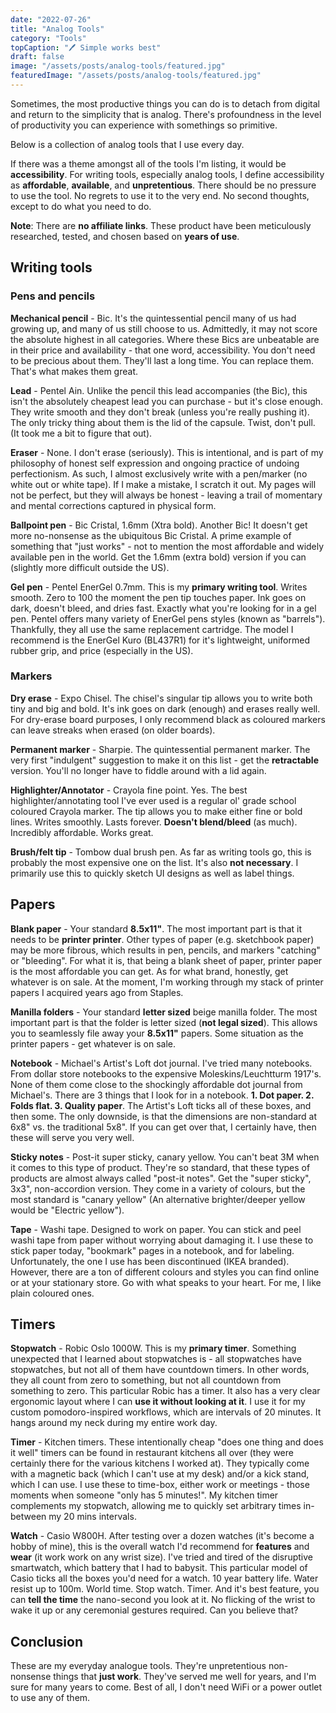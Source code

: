 ```yaml
---
date: "2022-07-26"
title: "Analog Tools"
category: "Tools"
topCaption: "🖊 Simple works best"
draft: false
image: "/assets/posts/analog-tools/featured.jpg"
featuredImage: "/assets/posts/analog-tools/featured.jpg"
---
```


Sometimes, the most productive things you can do is to detach from digital and return to the simplicity that is analog. There's profoundness in the level of productivity you can experience with somethings so primitive.

<!-- more -->

Below is a collection of analog tools that I use every day.

If there was a theme amongst all of the tools I'm listing, it would be **accessibility**. For writing tools, especially analog tools, I define accessibility as **affordable**, **available**, and **unpretentious**. There should be no pressure to use the tool. No regrets to use it to the very end. No second thoughts, except to do what you need to do.

**Note**: There are **no affiliate links**. These product have been meticulously researched, tested, and chosen based on **years of use**.

## Writing tools

### Pens and pencils

**Mechanical pencil** - Bic. It's the quintessential pencil many of us had growing up, and many of us still choose to us. Admittedly, it may not score the absolute highest in all categories. Where these Bics are unbeatable are in their price and availability - that one word, accessibility. You don't need to be precious about them. They'll last a long time. You can replace them. That's what makes them great.

**Lead** - Pentel Ain. Unlike the pencil this lead accompanies (the Bic), this isn't the absolutely cheapest lead you can purchase - but it's close enough. They write smooth and they don't break (unless you're really pushing it). The only tricky thing about them is the lid of the capsule. Twist, don't pull. (It took me a bit to figure that out).

**Eraser** - None. I don't erase (seriously). This is intentional, and is part of my philosophy of honest self expression and ongoing practice of undoing perfectionism. As such, I almost exclusively write with a pen/marker (no white out or white tape). If I make a mistake, I scratch it out. My pages will not be perfect, but they will always be honest - leaving a trail of momentary and mental corrections captured in physical form.

**Ballpoint pen** - Bic Cristal, 1.6mm (Xtra bold). Another Bic! It doesn't get more no-nonsense as the ubiquitous Bic Cristal. A prime example of something that "just works" - not to mention the most affordable and widely available pen in the world. Get the 1.6mm (extra bold) version if you can (slightly more difficult outside the US).

**Gel pen** - Pentel EnerGel 0.7mm. This is my **primary writing tool**. Writes smooth. Zero to 100 the moment the pen tip touches paper. Ink goes on dark, doesn't bleed, and dries fast. Exactly what you're looking for in a gel pen. Pentel offers many variety of EnerGel pens styles (known as "barrels"). Thankfully, they all use the same replacement cartridge. The model I recommend is the EnerGel Kuro (BL437R1) for it's lightweight, uniformed rubber grip, and price (especially in the US).

### Markers

**Dry erase** - Expo Chisel. The chisel's singular tip allows you to write both tiny and big and bold. It's ink goes on dark (enough) and erases really well. For dry-erase board purposes, I only recommend black as coloured markers can leave streaks when erased (on older boards).

**Permanent marker** - Sharpie. The quintessential permanent marker. The very first "indulgent" suggestion to make it on this list - get the **retractable** version. You'll no longer have to fiddle around with a lid again.

**Highlighter/Annotator** - Crayola fine point. Yes. The best highlighter/annotating tool I've ever used is a regular ol' grade school coloured Crayola marker. The tip allows you to make either fine or bold lines. Writes smoothly. Lasts forever. **Doesn't blend/bleed** (as much). Incredibly affordable. Works great.

**Brush/felt tip** - Tombow dual brush pen. As far as writing tools go, this is probably the most expensive one on the list. It's also **not necessary**. I primarily use this to quickly sketch UI designs as well as label things.

## Papers

**Blank paper** - Your standard **8.5x11"**. The most important part is that it needs to be **printer printer**. Other types of paper (e.g. sketchbook paper) may be more fibrous, which results in pen, pencils, and markers "catching" or "bleeding". For what it is, that being a blank sheet of paper, printer paper is the most affordable you can get. As for what brand, honestly, get whatever is on sale. At the moment, I'm working through my stack of printer papers I acquired years ago from Staples.

**Manilla folders** - Your standard **letter sized** beige manilla folder. The most important part is that the folder is letter sized (**not legal sized**). This allows you to seamlessly file away your **8.5x11"** papers. Some situation as the printer papers - get whatever is on sale.

**Notebook** - Michael's Artist's Loft dot journal. I've tried many notebooks. From dollar store notebooks to the expensive Moleskins/Leuchtturm 1917's. None of them come close to the shockingly affordable dot journal from Michael's. There are 3 things that I look for in a notebook. **1. Dot paper. 2. Folds flat. 3. Quality paper**. The Artist's Loft ticks all of these boxes, and then some. The only downside, is that the dimensions are non-standard at 6x8" vs. the traditional 5x8". If you can get over that, I certainly have, then these will serve you very well.

**Sticky notes** - Post-it super sticky, canary yellow. You can't beat 3M when it comes to this type of product. They're so standard, that these types of products are almost always called "post-it notes". Get the "super sticky", 3x3", non-accordion version. They come in a variety of colours, but the most standard is "canary yellow" (An alternative brighter/deeper yellow would be "Electric yellow").

**Tape** - Washi tape. Designed to work on paper. You can stick and peel washi tape from paper without worrying about damaging it. I use these to stick paper today, "bookmark" pages in a notebook, and for labeling. Unfortunately, the one I use has been discontinued (IKEA branded). However, there are a ton of different colours and styles you can find online or at your stationary store. Go with what speaks to your heart. For me, I like plain coloured ones.

## Timers

**Stopwatch** - Robic Oslo 1000W. This is my **primary timer**. Something unexpected that I learned about stopwatches is - all stopwatches have stopwatches, but not all of them have countdown timers. In other words, they all count from zero to something, but not all countdown from something to zero. This particular Robic has a timer. It also has a very clear ergonomic layout where I can **use it without looking at it**. I use it for my custom pomodoro-inspired workflows, which are intervals of 20 minutes. It hangs around my neck during my entire work day.

**Timer** - Kitchen timers. These intentionally cheap "does one thing and does it well" timers can be found in restaurant kitchens all over (they were certainly there for the various kitchens I worked at). They typically come with a magnetic back (which I can't use at my desk) and/or a kick stand, which I can use. I use these to time-box, either work or meetings - those moments when someone "only has 5 minutes!". My kitchen timer complements my stopwatch, allowing me to quickly set arbitrary times in-between my 20 mins intervals.

**Watch** - Casio W800H. After testing over a dozen watches (it's become a hobby of mine), this is the overall watch I'd recommend for **features** and **wear** (it work work on any wrist size). I've tried and tired of the disruptive smartwatch, which battery that I had to babysit. This particular model of Casio ticks all the boxes you'd need for a watch. 10 year battery life. Water resist up to 100m. World time. Stop watch. Timer. And it's best feature, you can **tell the time** the nano-second you look at it. No flicking of the wrist to wake it up or any ceremonial gestures required. Can you believe that?

## Conclusion

These are my everyday analogue tools. They're unpretentious non-nonsense things that **just work**. They've served me well for years, and I'm sure for many years to come. Best of all, I don't need WiFi or a power outlet to use any of them.

